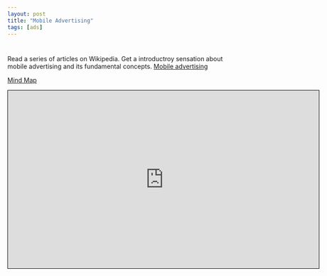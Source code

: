 ```yaml
---
layout: post
title: "Mobile Advertising"
tags: [ads]
---
```

# 
Read a series of articles on Wikipedia. Get a introductroy sensation about mobile advertising and its fundamental concepts. 
[Mobile advertising](http://en.wikipedia.org/wiki/Mobile_advertising)
<div class="mindmap">
  <p class="heading">
    <a href="http://app.wisemapping.com/c/maps/103695/public">Mind Map</a>
  </p>
  <div class="content">
    <iframe style="width:700px;height:400px;border: 1px solid black" src="http://app.wisemapping.com/c/maps/103695/embed?zoom=1"> </iframe>
  </div>
</div>

